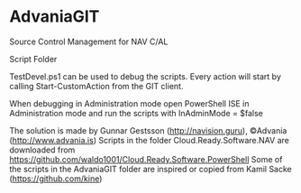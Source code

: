 # AdvaniaGIT
Source Control Management for NAV C/AL

Script Folder

TestDevel.ps1 can be used to debug the scripts.
Every action will start by calling Start-CustomAction from the GIT client.

When debugging in Administration mode open PowerShell ISE in Administration mode and run the scripts with InAdminMode = $false

The solution is made by Gunnar Gestsson (http://navision.guru), ©Advania (http://www.advania.is)
Scripts in the folder Cloud.Ready.Software.NAV are downloaded from https://github.com/waldo1001/Cloud.Ready.Software.PowerShell
Some of the scripts in the AdvaniaGIT folder are inspired or copied from Kamil Sacke (https://github.com/kine)


